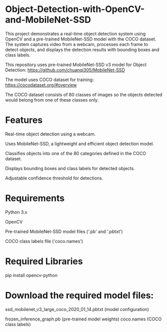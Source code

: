 # Object-Detection-with-OpenCV-and-MobileNet-SSD
This project demonstrates a real-time object detection system using OpenCV and a pre-trained MobileNet-SSD model with the COCO dataset. The system captures video from a webcam, processes each frame to detect objects, and displays the detection results with bounding boxes and class labels.

This repository uses pre-trained MobileNet-SSD v3 model for Object Detection: https://github.com/chuanqi305/MobileNet-SSD

The model uses COCO dataset for training: https://cocodataset.org/#overview

The COCO dataset consists of 80 classes of images so the objects detected would belong from one of these classes only.


# Features
Real-time object detection using a webcam.

Uses MobileNet-SSD, a lightweight and efficient object detection model.

Classifies objects into one of the 80 categories defined in the COCO dataset.

Displays bounding boxes and class labels for detected objects.

Adjustable confidence threshold for detections.


# Requirements
Python 3.x

OpenCV

Pre-trained MobileNet-SSD model files ('.pb' and '.pbtxt')

COCO class labels file ('coco.names')


# Required Libraries
pip install opencv-python

# Download the required model files:
ssd_mobilenet_v3_large_coco_2020_01_14.pbtxt (model configuration)

frozen_inference_graph.pb (pre-trained model weights)
coco.names (COCO class labels)
